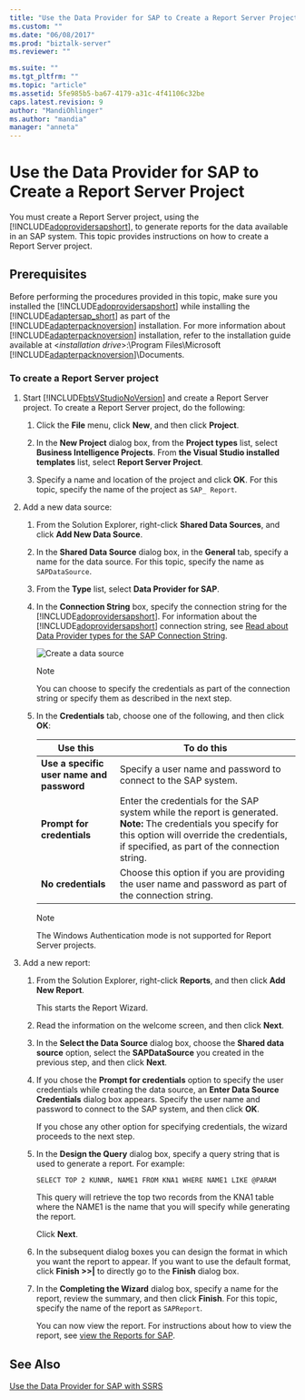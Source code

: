 ```yaml
---
title: "Use the Data Provider for SAP to Create a Report Server Project | Microsoft Docs"
ms.custom: ""
ms.date: "06/08/2017"
ms.prod: "biztalk-server"
ms.reviewer: ""

ms.suite: ""
ms.tgt_pltfrm: ""
ms.topic: "article"
ms.assetid: 5fe985b5-ba67-4179-a31c-4f41106c32be
caps.latest.revision: 9
author: "MandiOhlinger"
ms.author: "mandia"
manager: "anneta"
---
```

# Use the Data Provider for SAP to Create a Report Server Project
You must create a Report Server project, using the [!INCLUDE[adoprovidersapshort](../../includes/adoprovidersapshort-md.md)], to generate reports for the data available in an SAP system. This topic provides instructions on how to create a Report Server project.  
  
## Prerequisites  
 Before performing the procedures provided in this topic, make sure you installed the [!INCLUDE[adoprovidersapshort](../../includes/adoprovidersapshort-md.md)] while installing the [!INCLUDE[adaptersap_short](../../includes/adaptersap-short-md.md)] as part of the [!INCLUDE[adapterpacknoversion](../../includes/adapterpacknoversion-md.md)] installation. For more information about [!INCLUDE[adapterpacknoversion](../../includes/adapterpacknoversion-md.md)] installation, refer to the installation guide available at \<*installation drive*\>:\Program Files\Microsoft [!INCLUDE[adapterpacknoversion](../../includes/adapterpacknoversion-md.md)]\Documents.  
  
### To create a Report Server project  
  
1. Start [!INCLUDE[btsVStudioNoVersion](../../includes/btsvstudionoversion-md.md)] and create a Report Server project. To create a Report Server project, do the following:  
  
   1.  Click the **File** menu, click **New**, and then click **Project**.  
  
   2.  In the **New Project** dialog box, from the **Project types** list, select **Business Intelligence Projects**. From **the Visual Studio installed templates** list, select **Report Server Project**.  
  
   3.  Specify a name and location of the project and click **OK**. For this topic, specify the name of the project as `SAP_ Report`.  
  
2. Add a new data source:  
  
   1. From the Solution Explorer, right-click **Shared Data Sources**, and click **Add New Data Source**.  
  
   2. In the **Shared Data Source** dialog box, in the **General** tab, specify a name for the data source. For this topic, specify the name as `SAPDataSource`.  
  
   3. From the **Type** list, select **Data Provider for SAP**.  
  
   4. In the **Connection String** box, specify the connection string for the [!INCLUDE[adoprovidersapshort](../../includes/adoprovidersapshort-md.md)]. For information about the [!INCLUDE[adoprovidersapshort](../../includes/adoprovidersapshort-md.md)] connection string, see [Read about Data Provider types for the SAP Connection String](../../adapters-and-accelerators/adapter-sap/read-about-data-provider-types-for-the-sap-connection-string.md).  
  
       ![Create a data source](../../adapters-and-accelerators/adapter-sap/media/8494c1a5-5e68-4178-a005-a6ea56d97ad7.gif "8494c1a5-5e68-4178-a005-a6ea56d97ad7")  
  
      > [!NOTE]
      >  You can choose to specify the credentials as part of the connection string or specify them as described in the next step.  
  
   5. In the **Credentials** tab, choose one of the following, and then click **OK**:  
  
      |Use this|To do this|  
      |--------------|----------------|  
      |**Use a specific user name and password**|Specify a user name and password to connect to the SAP system.|  
      |**Prompt for credentials**|Enter the credentials for the SAP system while the report is generated. **Note:**  The credentials you specify for this option will override the credentials, if specified, as part of the connection string.|  
      |**No credentials**|Choose this option if you are providing the user name and password as part of the connection string.|  
  
      > [!NOTE]
      >  The Windows Authentication mode is not supported for Report Server projects.  
  
3. Add a new report:  
  
   1. From the Solution Explorer, right-click **Reports**, and then click **Add New Report**.  
  
       This starts the Report Wizard.  
  
   2. Read the information on the welcome screen, and then click **Next**.  
  
   3. In the **Select the Data Source** dialog box, choose the **Shared data source** option, select the **SAPDataSource** you created in the previous step, and then click **Next**.  
  
   4. If you chose the **Prompt for credentials** option to specify the user credentials while creating the data source, an **Enter Data Source Credentials** dialog box appears. Specify the user name and password to connect to the SAP system, and then click **OK**.  
  
       If you chose any other option for specifying credentials, the wizard proceeds to the next step.  
  
   5. In the **Design the Query** dialog box, specify a query string that is used to generate a report. For example:  
  
      ```  
      SELECT TOP 2 KUNNR, NAME1 FROM KNA1 WHERE NAME1 LIKE @PARAM  
      ```  
  
       This query will retrieve the top two records from the KNA1 table where the NAME1 is the name that you will specify while generating the report.  
  
       Click **Next**.  
  
   6. In the subsequent dialog boxes you can design the format in which you want the report to appear. If you want to use the default format, click **Finish >>&#124;** to directly go to the **Finish** dialog box.  
  
   7. In the **Completing the Wizard** dialog box, specify a name for the report, review the summary, and then click **Finish**. For this topic, specify the name of the report as `SAPReport`.  
  
      You can now view the report. For instructions about how to view the report, see [view the Reports for SAP](../../adapters-and-accelerators/adapter-sap/view-the-reports-for-sap.md).  
  
## See Also  
 [Use the Data Provider for SAP with SSRS](../../adapters-and-accelerators/adapter-sap/use-the-data-provider-for-sap-with-ssrs.md)